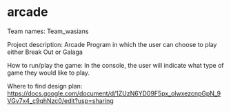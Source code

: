 # arcade

Team names: Team_wasians

Project description: Arcade Program in which the user can choose to play either Break Out or Galaga

How to run/play the game: In the console, the user will indicate what type of game they would like to play. 

Where to find design plan: https://docs.google.com/document/d/1ZUzN6YD09F5px_olwxezcnpGpN_9VGv7x4_c9qhNzc0/edit?usp=sharing
